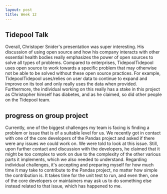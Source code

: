 ```yaml
---
layout: post
title: Week 12
---
```


## Tidepool Talk

Overall, Christoper Snider's presentation was super interesting. His discussion of using open source and how his company interacts with other essential health bodies really emphasizes the power of open sources to solve all types of problems. Compared to enterprises, TidepoolTidepool uses open source to work towards a specific problem that may otherwise not be able to be solved without these open source practices. For example, TidepoolTidepool uses/relies on user data to continue to expand and improve on its tool and only really uses the data when provided. Furthermore, the individual working on this really has a stake in this project as Christopher himself has diabetes, and as he claimed, so did other people on the Tidepool team. 

<!--more-->

## progress on group project 

Currently, one of the biggest challenges my team is facing is finding a problem or issue that is of a suitable level for us. We recently got in contact with one of the core developers of the Pandas project and asked if there were any issues we could work on. We were told to look at this issue. Still, upon further contact and discussion with the developers, he claimed that it might be too complex to work on due to the complexity of the other various parts it implements, which we also needed to understand. Regarding individual challenges, it's accepting and preparing myself for how much time it may take to contribute to the Pandas project, no matter how simple the contribution is. It takes time for the unit test to run, and even then, one of the core developers or maintainers may ask us to do something else instead related to that issue, which has happened to me.